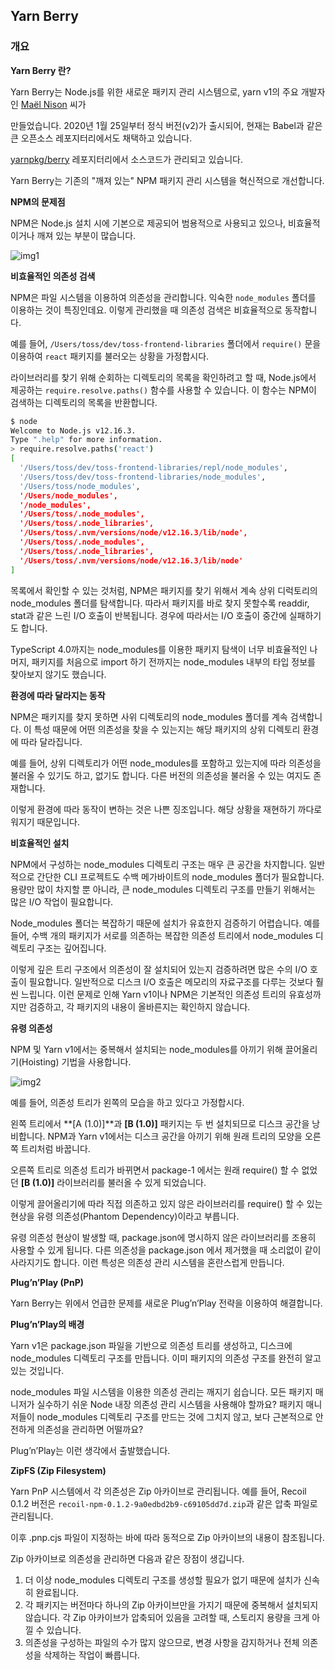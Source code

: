 ## Yarn Berry

### 개요

**Yarn Berry 란?**

Yarn Berry는 Node.js를 위한 새로운 패키지 관리 시스템으로, yarn v1의 주요 개발자인 [Maël Nison](https://github.com/arcanis/) 씨가

만들었습니다. 2020년 1월 25일부터 정식 버전(v2)가 출시되어, 현재는 Babel과 같은 큰 오픈소스 레포지터리에서도 채택하고 있습니다.

[yarnpkg/berry](https://github.com/yarnpkg/berry) 레포지터리에서 소스코드가 관리되고 있습니다.

Yarn Berry는 기존의 "깨져 있는" NPM 패키지 관리 시스템을 혁신적으로 개선합니다.

**NPM의 문제점**

NPM은 Node.js 설치 시에 기본으로 제공되어 범용적으로 사용되고 있으나, 비효율적이거나 깨져 있는 부분이 많습니다.

![img1](https://static.toss.im/assets/toss-tech/yarn-berry-1.png)

**비효율적인 의존성 검색**

NPM은 파일 시스템을 이용하여 의존성을 관리합니다. 익숙한 `node_modules` 폴더를 이용하는 것이 특징인데요. 이렇게 관리했을 때 의존성 검색은 비효율적으로 동작합니다.

예를 들어, `/Users/toss/dev/toss-frontend-libraries` 폴더에서 `require()` 문을 이용하여 `react` 패키지를 불러오는 상황을 가정합시다.

라이브러리를 찾기 위해 순회하는 디렉토리의 목록을 확인하려고 할 때, Node.js에서 제공하는 `require.resolve.paths()` 함수를 사용할 수 있습니다. 이 함수는 NPM이 검색하는 디렉토리의 목록을 반환합니다.

```sh
$ node
Welcome to Node.js v12.16.3.
Type ".help" for more information.
> require.resolve.paths('react')
[
  '/Users/toss/dev/toss-frontend-libraries/repl/node_modules',
  '/Users/toss/dev/toss-frontend-libraries/node_modules',
  '/Users/toss/node_modules',
  '/Users/node_modules',
  '/node_modules',
  '/Users/toss/.node_modules',
  '/Users/toss/.node_libraries',
  '/Users/toss/.nvm/versions/node/v12.16.3/lib/node',
  '/Users/toss/.node_modules',
  '/Users/toss/.node_libraries',
  '/Users/toss/.nvm/versions/node/v12.16.3/lib/node'
]
```

목록에서 확인할 수 있는 것처럼, NPM은 패키지를 찾기 위해서 계속 상위 디럭토리의 node_modules 폴더를 탐색합니다. 따라서 패키지를 바로 찾지 못할수록 readdir, stat과 같은 느린 I/O 호출이 반복됩니다. 경우에 따라서는 I/O 호출이 중간에 실패하기도 합니다.

TypeScript 4.0까지는 node_modules를 이용한 패키지 탐색이 너무 비효율적인 나머지, 패키지를 처음으로 import 하기 전까지는 node_modules 내부의 타입 정보를 찾아보지 않기도 했습니다.

**환경에 따라 달라지는 동작**

NPM은 패키지를 찾지 못하면 사위 디렉토리의 node_modules 폴더를 계속 검색합니다. 이 특성 때문에 어떤 의존성을 찾을 수 있는지는 해당 패키지의 상위 디렉토리 환경에 따라 달라집니다.

예를 들어, 상위 디렉토리가 어떤 node_modules를 포함하고 있는지에 따라 의존성을 불러올 수 있기도 하고, 없기도 합니다. 다른 버전의 의존성을 불러올 수 있는 여지도 존재합니다.

이렇게 환경에 따라 동작이 변하는 것은 나쁜 징조입니다. 해당 상황을 재현하기 까다로워지기 때문입니다.

**비효율적인 설치**

NPM에서 구성하는 node_modules 디렉토리 구조는 매우 큰 공간을 차지합니다. 일반적으로 간단한 CLI 프로젝트도 수백 메가바이트의 node_modules 폴더가 필요합니다. 용량만 많이 차지할 뿐 아니라, 큰 node_modules 디렉토리 구조를 만들기 위해서는 많은 I/O 작업이 필요합니다.

Node_modules 폴더는 복잡하기 때문에 설치가 유효한지 검증하기 어렵습니다. 예를 들어, 수백 개의 패키지가 서로를 의존하는 복잡한 의존성 트리에서 node_modules 디렉토리 구조는 깊어집니다.

이렇게 깊은 트리 구조에서 의존성이 잘 설치되어 있는지 검증하려면 많은 수의 I/O 호출이 필요합니다. 일반적으로 디스크 I/O 호출은 메모리의 자료구조를 다루는 것보다 훨씬 느립니다. 이런 문제로 인해 Yarn v1이나 NPM은 기본적인 의존성 트리의 유효성까지만 검증하고, 각 패키지의 내용이 올바른지는 확인하지 않습니다.

**유령 의존성**

NPM 및 Yarn v1에서는 중복해서 설치되는 node_modules를 아끼기 위해 끌어올리기(Hoisting) 기법을 사용합니다.

![img2](https://static.toss.im/assets/toss-tech/yarn-berry-2.png)

예를 들어, 의존성 트리가 왼쪽의 모습을 하고 있다고 가정합시다.

왼쪽 트리에서 **[A (1.0)]**과 **[B (1.0)]** 패키지는 두 번 설치되므로 디스크 공간을 낭비합니다. NPM과 Yarn v1에서는 디스크 공간을 아끼기 위해 원래 트리의 모양을 오른쪽 트리처럼 바꿉니다.

오른쪽 트리로 의존성 트리가 바뀌면서 package-1 에서는 원래 require() 할 수 없었던 **[B (1.0)]** 라이브러리를 불러올 수 있게 되었습니다.

이렇게 끌어올리기에 따라 직접 의존하고 있지 않은 라이브러리를 require() 할 수 있는 현상을 유령 의존성(Phantom Dependency)이라고 부릅니다.

유령 의존성 현상이 발생할 때, package.json에 명시하지 않은 라이브러리를 조용히 사용할 수 있게 됩니다. 다른 의존성을 package.json 에서 제거했을 때 소리없이 같이 사라지기도 합니다. 이런 특성은 의존성 관리 시스템을 혼란스럽게 만듭니다.

**Plug’n’Play (PnP)**

Yarn Berry는 위에서 언급한 문제를 새로운 Plug’n’Play 전략을 이용하여 해결합니다.

**Plug’n’Play의 배경**

Yarn v1은 package.json 파일을 기반으로 의존성 트리를 생성하고, 디스크에 node_modules 디렉토리 구조를 만듭니다. 이미 패키지의 의존성 구조를 완전히 알고 있는 것입니다.

node_modules 파일 시스템을 이용한 의존성 관리는 깨지기 쉽습니다. 모든 패키지 매니저가 실수하기 쉬운 Node 내장 의존성 관리 시스템을 사용해야 할까요? 패키지 매니저들이 node_modules 디렉토리 구조를 만드는 것에 그치지 않고, 보다 근본적으로 안전하게 의존성을 관리하면 어떨까요?

Plug’n’Play는 이런 생각에서 출발했습니다.

**ZipFS (Zip Filesystem)**

Yarn PnP 시스템에서 각 의존성은 Zip 아카이브로 관리됩니다. 예를 들어, Recoil 0.1.2 버전은 `recoil-npm-0.1.2-9a0edbd2b9-c69105dd7d.zip`과 같은 압축 파일로 관리됩니다.

이후 .pnp.cjs 파일이 지정하는 바에 따라 동적으로 Zip 아카이브의 내용이 참조됩니다.

Zip 아카이브로 의존성을 관리하면 다음과 같은 장점이 생깁니다.

1. 더 이상 node_modules 디렉토리 구조를 생성할 필요가 없기 때문에 설치가 신속히 완료됩니다.
2. 각 패키지는 버전마다 하나의 Zip 아카이브만을 가지기 때문에 중복해서 설치되지 않습니다. 각 Zip 아카이브가 압축되어 있음을 고려할 때, 스토리지 용량을 크게 아낄 수 있습니다.
3. 의존성을 구성하는 파일의 수가 많지 않으므로, 변경 사항을 감지하거나 전체 의존성을 삭제하는 작업이 빠릅니다.
